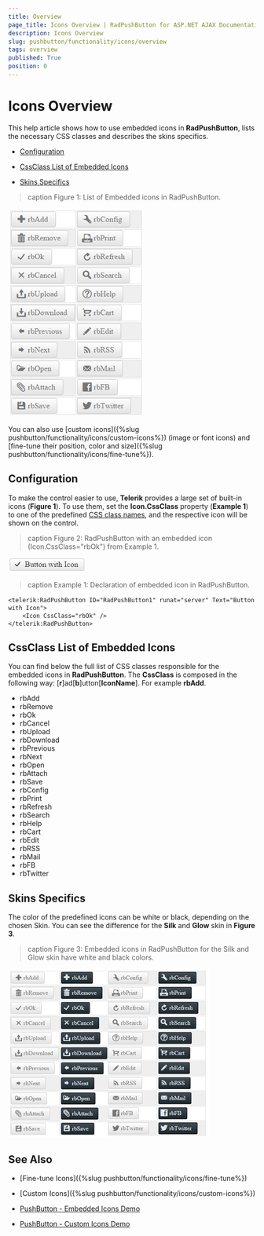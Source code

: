 ```yaml
---
title: Overview
page_title: Icons Overview | RadPushButton for ASP.NET AJAX Documentation
description: Icons Overview
slug: pushbutton/functionality/icons/overview
tags: overview
published: True
position: 0
---
```


# Icons Overview

This help article shows how to use embedded icons in **RadPushButton**, lists the necessary CSS classes and describes the skins specifics.

* [Configuration](#configuration)

* [CssClass List of Embedded Icons](#cssclass-list-of-embedded-icons)

* [Skins Specifics](#skins-specifics)

>caption Figure 1: List of Embedded icons in RadPushButton.

![List of Embedded Icons in RadPushButton](images/embedded-icons-list.png)

You can also use [custom icons]({%slug pushbutton/functionality/icons/custom-icons%}) (image or font icons) and [fine-tune their position, color and size]({%slug pushbutton/functionality/icons/fine-tune%}).

## Configuration

To make the control easier to use, **Telerik** provides a large set of built-in icons (**Figure 1**). To use them, set the **Icon.CssClass** property (**Example 1**) to one of the predefined [CSS class names](#cssclass-list-of-embedded-icons), and the respective icon will be shown on the control.

>caption Figure 2: RadPushButton with an embedded icon (Icon.CssClass="rbOk") from Example 1.

![Button with Embedded Icon](images/button-embedded-icon.png)

>caption Example 1: Declaration of embedded icon in RadPushButton.

````ASP.NET
<telerik:RadPushButton ID="RadPushButton1" runat="server" Text="Button with Icon">
	<Icon CssClass="rbOk" />
</telerik:RadPushButton>
````

## CssClass List of Embedded Icons

You can find below the full list of CSS classes responsible for the embedded icons in **RadPushButton**. The **CssClass** is composed in the following way: [**r**]ad[**b**]utton[**IconName**]. For example **rbAdd**.

* rbAdd
* rbRemove
* rbOk
* rbCancel
* rbUpload
* rbDownload
* rbPrevious
* rbNext
* rbOpen
* rbAttach
* rbSave
* rbConfig
* rbPrint
* rbRefresh
* rbSearch
* rbHelp
* rbCart
* rbEdit
* rbRSS
* rbMail
* rbFB
* rbTwitter

## Skins Specifics

The color of the predefined icons can be white or black, depending on the chosen Skin. You can see the difference for the **Silk** and **Glow** skin in **Figure 3**.

>caption Figure 3: Embedded icons in RadPushButton for the Silk and Glow skin have white and black colors.

![List of Embedded Icons in RadPushButton](images/embedded-icons-list-black-white.png)

<!-- The code that creates Figure 3 is available in examples/DefaultCS.aspx page
-->


## See Also

 * [Fine-tune Icons]({%slug pushbutton/functionality/icons/fine-tune%})
 
 * [Custom Icons]({%slug pushbutton/functionality/icons/custom-icons%})

 * [PushButton - Embedded Icons Demo](http://demos.telerik.com/aspnet-ajax/pushbutton/functionality/embedded-icons/defaultcs.aspx)
 
 * [PushButton - Custom Icons Demo](http://demos.telerik.com/aspnet-ajax/pushbutton/functionality/custom-icons/defaultcs.aspx)
 


 